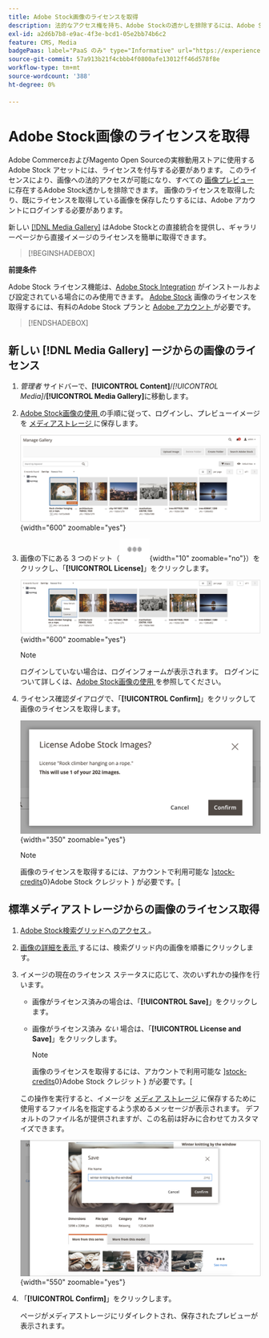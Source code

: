 ```yaml
---
title: Adobe Stock画像のライセンスを取得
description: 法的なアクセス権を持ち、Adobe Stockの透かしを排除するには、Adobe Stock画像のライセンスを取得します。
exl-id: a2d6b7b8-e9ac-4f3e-bcd1-05e2bb74b6c2
feature: CMS, Media
badgePaas: label="PaaS のみ" type="Informative" url="https://experienceleague.adobe.com/en/docs/commerce/user-guides/product-solutions" tooltip="Adobe Commerce on Cloud プロジェクト（Adobeが管理する PaaS インフラストラクチャ）およびオンプレミスプロジェクトにのみ適用されます。"
source-git-commit: 57a913b21f4cbbb4f0800afe13012ff46d578f8e
workflow-type: tm+mt
source-wordcount: '388'
ht-degree: 0%

---
```


# Adobe Stock画像のライセンスを取得

Adobe CommerceおよびMagento Open Sourceの実稼動用ストアに使用するAdobe Stock アセットには、ライセンスを付与する必要があります。 このライセンスにより、画像への法的アクセスが可能になり、すべての [ 画像プレビュー ](./adobe-stock-save-preview.md) に存在するAdobe Stock透かしを排除できます。 画像のライセンスを取得したり、既にライセンスを取得している画像を保存したりするには、Adobe アカウントにログインする必要があります。

新しい [[!DNL Media Gallery]](media-gallery.md) はAdobe Stockとの直接統合を提供し、ギャラリーページから直接イメージのライセンスを簡単に取得できます。

>[!BEGINSHADEBOX]

**前提条件**

Adobe Stock ライセンス機能は、[Adobe Stock Integration](./adobe-stock.md) がインストールおよび設定されている場合にのみ使用できます。 [Adobe Stock][adobe-stock] 画像のライセンスを取得するには、有料のAdobe Stock プランと [Adobe アカウント ][adobe-signin] が必要です。

>[!ENDSHADEBOX]

## 新しい [!DNL Media Gallery] ージからの画像のライセンス

1. _管理者_ サイドバーで、**[!UICONTROL Content]**/_[!UICONTROL Media]_/**[!UICONTROL Media Gallery]**&#x200B;に移動します。

1. [Adobe Stock画像の使用 ](./adobe-stock-manage.md) の手順に従って、ログインし、プレビューイメージを [ メディアストレージ ](./media-storage.md) に保存します。

   ![ 保存されたプレビューイメージ ](./assets/adobe-stock-gallery-unlicensed.png){width="600" zoomable="yes"}

1. 画像の下にある 3 つのドット（![ アセットメニューアイコン ](./assets/media-gallery-asset-menu-icon.png){width="10" zoomable="no"}）をクリックし、「**[!UICONTROL License]**」をクリックします。

   ![Adobe Stock画像アクション ](./assets/adobe-stock-gallery-image-actions.png){width="600" zoomable="yes"}

   >[!NOTE]
   >
   >ログインしていない場合は、ログインフォームが表示されます。 ログインについて詳しくは、[Adobe Stock画像の使用 ](./adobe-stock-manage.md) を参照してください。

1. ライセンス確認ダイアログで、「**[!UICONTROL Confirm]**」をクリックして画像のライセンスを取得します。

   ![ 許可の確認 ](./assets/adobe-stock-gallery-license-confirm.png){width="350" zoomable="yes"}

   >[!NOTE]
   >
   >画像のライセンスを取得するには、アカウントで利用可能な &rbrack;[stock-credits]0&rbrace;Adobe Stock クレジット &rbrace; が必要です。&lbrack;

## 標準メディアストレージからの画像のライセンス取得

1. [Adobe Stock検索グリッドへのアクセス ][access-search]。

1. [ 画像の詳細を表示 ][view-details] するには、検索グリッド内の画像を順番にクリックします。

1. イメージの現在のライセンス ステータスに応じて、次のいずれかの操作を行います。

   - 画像がライセンス済みの場合は、「**[!UICONTROL Save]**」をクリックします。

   - 画像がライセンス済み _ない_ 場合は、「**[!UICONTROL License and Save]**」をクリックします。

     >[!NOTE]
     >
     >画像のライセンスを取得するには、アカウントで利用可能な &rbrack;[stock-credits]0&rbrace;Adobe Stock クレジット &rbrace; が必要です。&lbrack;

   この操作を実行すると、イメージを [ メディア ストレージ ](./media-storage.md) に保存するために使用するファイル名を指定するよう求めるメッセージが表示されます。 デフォルトのファイル名が提供されますが、この名前は好みに合わせてカスタマイズできます。

   ![Adobe Stock ライセンス画像を保存 ](./assets/adobe-stock-save-licensed.png){width="550" zoomable="yes"}

1. 「**[!UICONTROL Confirm]**」をクリックします。

   ページがメディアストレージにリダイレクトされ、保存されたプレビューが表示されます。

[access-search]: adobe-stock-manage.md#access-the-adobe-stock-search-grid
[view-details]: adobe-stock-manage.md#view-image-details
[stock-credits]: https://helpx.adobe.com/stock/help/credit-packs.html
[adobe-stock]: https://stock.adobe.com
[adobe-signin]: https://helpx.adobe.com/manage-account/using/access-adobe-id-account.html
